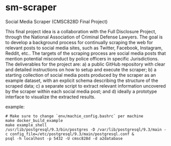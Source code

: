 # sm-scraper
Social Media Scraper (CMSC828D Final Project)

This final project idea is a collaboration with the Full Disclosure Project, through the National Association of Criminal Defense Lawyers. The goal is to develop a background process for continually scraping the web for relevant posts to social media sites, such as Twitter, Facebook, Instagram, Reddit, etc.. The targets of the scraping process are social media posts that mention potential misconduct by police officers in specific Jurisdictions. The deliverables for the project are: a) a public GitHub repository with clear and detailed instructions on how to setup and execute the scraper; b) a starting collection of social media posts produced by the scraper as an example dataset, with an explicit schema describing the structure of the scraped data; c) a separate script to extract relevant information uncovered by the scraper within each social media post; and d) ideally a prototype interface to visualize the extracted results.


example:

    # Make sure to change `env/machie_config.bashrc` per machine
    make docker_build_example
    make example_shell
    /usr/lib/postgresql/9.3/bin/postgres -D /var/lib/postgresql/9.3/main -c config_file=/etc/postgresql/9.3/main/postgresql.conf &
    psql -h localhost -p 5432 -U cmsc828d -d a2database
